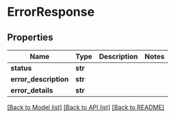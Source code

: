 # ErrorResponse

## Properties
Name | Type | Description | Notes
------------ | ------------- | ------------- | -------------
**status** | **str** |  | 
**error_description** | **str** |  | 
**error_details** | **str** |  | 

[[Back to Model list]](../README.md#documentation-for-models) [[Back to API list]](../README.md#documentation-for-api-endpoints) [[Back to README]](../README.md)

